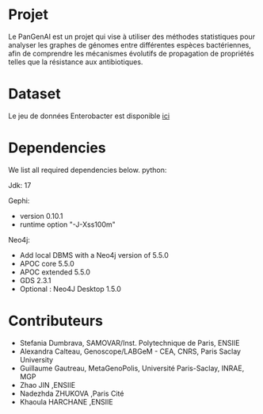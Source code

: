 #  Projet
Le PanGenAI est un projet qui vise à utiliser des méthodes statistiques pour analyser les graphes de génomes entre différentes espèces bactériennes, afin de comprendre les mécanismes évolutifs de propagation de propriétés telles que la résistance aux antibiotiques.

# Dataset 
Le jeu de données Enterobacter est disponible [ici](https://filesender.renater.fr/download.php?token=5dcae9f1-2cac-48c4-85c2-99d5305355ee&files_ids=23532702)

# Dependencies
We list all required dependencies below. 
python: 

Jdk: 17

Gephi: 
- version 0.10.1
- runtime option "-J-Xss100m"  

Neo4j:
- Add local DBMS with a Neo4j version of 5.5.0
- APOC core 5.5.0
- APOC extended 5.5.0
- GDS 2.3.1
- Optional : Neo4J Desktop 1.5.0

# Contributeurs
* Stefania Dumbrava, SAMOVAR/Inst. Polytechnique de Paris, ENSIIE
* Alexandra Calteau, Genoscope/LABGeM - CEA, CNRS, Paris Saclay University
* Guillaume Gautreau, MetaGenoPolis, Université Paris-Saclay, INRAE, MGP
* Zhao JIN ,ENSIIE 
* Nadezhda ZHUKOVA ,Paris Cité
* Khaoula HARCHANE ,ENSIIE


